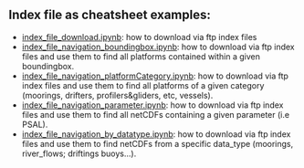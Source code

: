## Index file as cheatsheet examples:
* [index_file_download.ipynb](index_file_download.ipynb): how to download via ftp index files
* [index_file_navigation_boundingbox.ipynb](index_file_navigation_boundingbox.ipynb): how to download via ftp index files and use them to find all platforms contained within a given boundingbox.
* [index_file_navigation_platformCategory.ipynb](index_file_navigation_platformCategory.ipynb): how to download via ftp index files and use them to find all platforms of a given category (moorings, drifters, profilers&gliders, etc, vessels).   
* [index_file_navigation_parameter.ipynb](index_file_navigation_parameter.ipynb): how to download via ftp index files and use them to find all netCDFs containing a given parameter (i.e PSAL).   
* [index_file_navigation_by_datatype.ipynb](index_file_navigation_by_datatype.ipynb): how to download via ftp index files and use them to find netCDFs from a specific data_type (moorings, river_flows; driftings buoys...).   